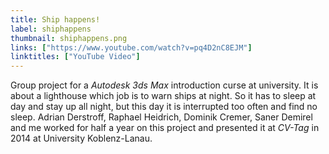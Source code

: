 ```yaml
---
title: Ship happens!
label: shiphappens
thumbnail: shiphappens.png
links: ["https://www.youtube.com/watch?v=pq4D2nC8EJM"]
linktitles: ["YouTube Video"]
---
```

Group project for a *Autodesk 3ds Max* introduction curse at university. It is about a lighthouse which job is to warn ships at night. So it has to sleep at day and stay up all night, but this day it is interrupted too often and find no sleep. Adrian Derstroff, Raphael Heidrich, Dominik Cremer, Saner Demirel and me worked for half a year on this project and presented it at *CV-Tag* in 2014 at University Koblenz-Lanau.